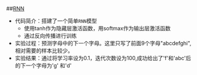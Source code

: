 ##[RNN](https://github.com/fanshuhuangjia/Machine-Learning/blob/master/RNN.ipynb)

* 代码简介：搭建了一个简单`RNN`模型
    * 使用tanh作为隐藏层激活函数，用softmax作为输出层激活函数 
    * 通过反向传播进行训练
* 实验过程：预测字母中的下一个字母。这里只写了前面9个字母"abcdefghi",相对需要的样本比较少。
* 实验结果：通过将学习率设为0.1，迭代次数设为100,成功给出了'f'和'abc'后的下一个字母为'g' 和'd'
